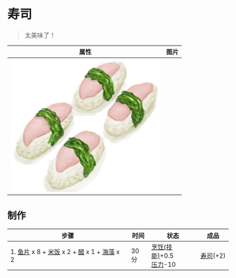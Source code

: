 # 寿司  
> 太美味了！  
  
  属性  |   图片   
 ----  |  ----:   
   |  ![](Sprite/Sushi.png)   
  
## 制作  
步骤  |  时间  |  状态  |  成品  
----  |  ----  |  ----  |  ----  
1. [鱼片](FishSlices.md) x 8 + [米饭](RiceCooked.md) x 2 + [醋](LQ_Vinegar.md) x 1 + [海藻](Seaweed.md) x 2  |  30分  |  [烹饪(技能)](Skill_Cooking.md)+0.5<br>[压力](Stress.md)-10  |  [寿司](Sushi.md)(+2)  
